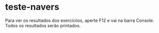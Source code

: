 # teste-navers

Para ver os resultados dos exercíciios, aperte F12 e vai na barra Console. Todos os resultados serão printados.
